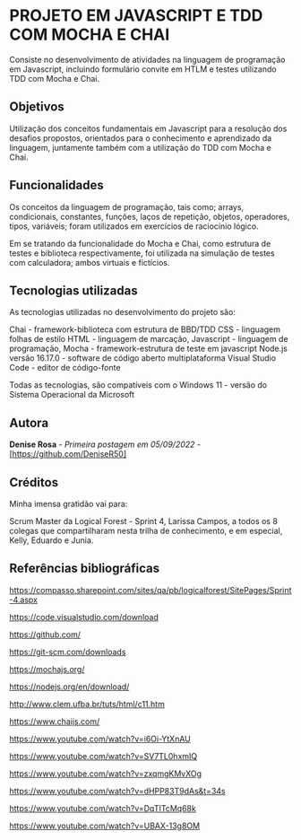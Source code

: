 
# PROJETO EM JAVASCRIPT E TDD COM MOCHA E CHAI

Consiste no desenvolvimento de atividades na linguagem de programação em Javascript, incluindo formulário convite em HTLM e testes utilizando TDD com Mocha e Chai.


## Objetivos

Utilização dos conceitos fundamentais em Javascript para a resolução dos desafios propostos, orientados para o conhecimento e aprendizado da linguagem, juntamente também com a utilização do TDD com Mocha e Chai. 


## Funcionalidades
 
Os conceitos da linguagem de programação, tais como; arrays, condicionais, constantes, funções, laços de repetição, objetos, operadores, tipos, variáveis; foram utilizados em exercícios de raciocínio lógico.

Em se tratando da funcionalidade do Mocha e Chai, como estrutura de testes e biblioteca respectivamente, foi utilizada na simulação de testes com calculadora; ambos virtuais e fictícios. 


## Tecnologias utilizadas

As tecnologias utilizadas no desenvolvimento do projeto são:

Chai - framework-biblioteca com estrutura de BBD/TDD
CSS - linguagem folhas de estilo
HTML - linguagem de marcação,
Javascript - linguagem de programação, 
Mocha - framework-estrutura de teste em javascript
Node.js versão 16.17.0 - software de código aberto multiplataforma
Visual Studio Code - editor de código-fonte

Todas as tecnologias, são compatíveis com o Windows 11 - versão do Sistema Operacional da Microsoft


## Autora

**Denise Rosa** - *Primeira postagem em 05/09/2022* - [https://github.com/DeniseR50]



## Créditos

Minha imensa gratidão vai para:

Scrum Master da Logical Forest - Sprint 4, Larissa Campos, a todos os 8 colegas que compartilharam nesta trilha de conhecimento, e em especial, Kelly, Eduardo e Junia. 
  




## Referências bibliográficas

https://compasso.sharepoint.com/sites/qa/pb/logicalforest/SitePages/Sprint-4.aspx

https://code.visualstudio.com/download

https://github.com/

https://git-scm.com/downloads

https://mochajs.org/

https://nodejs.org/en/download/

http://www.clem.ufba.br/tuts/html/c11.htm

https://www.chaijs.com/

https://www.youtube.com/watch?v=i6Oi-YtXnAU
    
https://www.youtube.com/watch?v=SV7TL0hxmIQ

https://www.youtube.com/watch?v=zxqmgKMvXOg

https://www.youtube.com/watch?v=dHPP83T9dAs&t=34s

https://www.youtube.com/watch?v=DqTITcMq68k

https://www.youtube.com/watch?v=UBAX-13g8OM




